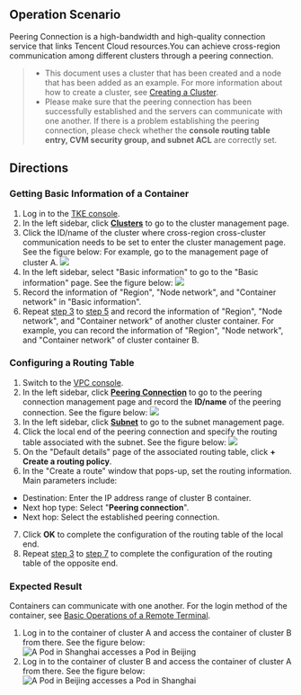 ## Operation Scenario


Peering Connection is a high-bandwidth and high-quality connection service that links Tencent Cloud resources.You can achieve cross-region communication among different clusters through a peering connection.
>- This document uses a cluster that has been created and a node that has been added as an example. For more information about how to create a cluster, see [Creating a Cluster](https://intl.cloud.tencent.com/document/product/457/30637).
> - Please make sure that the peering connection has been successfully established and the servers can communicate with one another. If there is a problem establishing the peering connection, please check whether the **console routing table entry, CVM security group, and subnet ACL** are correctly set.

## Directions

### Getting Basic Information of a Container

1. Log in to the [TKE console](https://console.cloud.tencent.com/tke2).
2. In the left sidebar, click **[Clusters](https://console.cloud.tencent.com/tke2/cluster?rid=1)** to go to the cluster management page.
3. <span id="step3">Click the ID/name of the cluster where cross-region cross-cluster communication needs to be set to enter the cluster management page. See the figure below: </span>
For example, go to the management page of cluster A.
![](https://main.qcloudimg.com/raw/505810aef1fd615d1c577b1c8bc2ba98.png)
4. In the left sidebar, select "Basic information" to go to the "Basic information" page. See the figure below:
![](https://main.qcloudimg.com/raw/1b75478c7d2f52b27b2f30067f9fbfd3.png)
5. <span id="step5">Record the information of "Region", "Node network", and "Container network" in "Basic information". </span>
6. Repeat [step 3](#step3) to [step 5](#step5) and record the information of "Region", "Node network", and "Container network" of another cluster container.
For example, you can record the information of "Region", "Node network", and "Container network" of cluster container B.

### Configuring a Routing Table

1. Switch to the [VPC console](https://console.cloud.tencent.com/vpc/vpc).
2. In the left sidebar, click **[Peering Connection](https://console.cloud.tencent.com/vpc/conn)** to go to the peering connection management page and record the **ID/name** of the peering connection. See the figure below:
![](https://main.qcloudimg.com/raw/8d6a540d2f80725f26ce3b70c04a5b86.png)
3. <span id="VPCStep3">In the left sidebar, click **[Subnet](https://console.cloud.tencent.com/vpc/subnet)** to go to the subnet management page. </span>
4. Click the local end of the peering connection and specify the routing table associated with the subnet. See the figure below:
![](https://main.qcloudimg.com/raw/36a03b27d4f5fcf935f01038495bb3fa.png)
5. On the "Default details" page of the associated routing table, click **+ Create a routing policy**.
6. In the "Create a route" window that pops-up, set the routing information. Main parameters include:
 - Destination: Enter the IP address range of cluster B container.
 - Next hop type: Select "**Peering connection**".
 - Next hop: Select the established peering connection.
7. <span id="VPCStep7">Click **OK** to complete the configuration of the routing table of the local end. </span>
8. Repeat [step 3](#VPCStep3) to [step 7](#VPCStep7) to complete the configuration of the routing table of the opposite end.

### Expected Result

Containers can communicate with one another. For the login method of the container, see [Basic Operations of a Remote Terminal](https://intl.cloud.tencent.com/document/product/457/9120).
1. Log in to the container of cluster A and access the container of cluster B from there. See the figure below:
![A Pod in Shanghai accesses a Pod in Beijing](https://main.qcloudimg.com/raw/eee15a6e0305127e2f56ae6ed2abe8b2.png)
2. Log in to the container of cluster B and access the container of cluster A from there. See the figure below:
![A Pod in Beijing accesses a Pod in Shanghai](https://main.qcloudimg.com/raw/70b28f7203c4b8dffed21716abdbf877.png)

